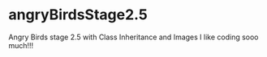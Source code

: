 # angryBirdsStage2.5
Angry Birds stage 2.5 with Class Inheritance and Images
I like coding sooo much!!!
